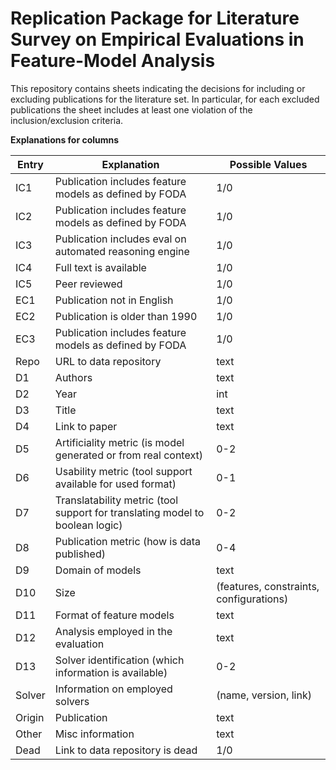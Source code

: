 # Replication Package for Literature Survey on Empirical Evaluations in Feature-Model Analysis

This repository contains sheets indicating the decisions for including or excluding publications for the literature set.
In particular, for each excluded publications the sheet includes at least one violation of the inclusion/exclusion criteria.

**Explanations for columns**

| Entry | Explanation | Possible Values |
|--------|--------------|----------|
| IC1 | Publication includes feature models as defined by FODA | 1/0 |
| IC2 | Publication includes feature models as defined by FODA | 1/0 |
| IC3 | Publication includes eval on automated reasoning engine | 1/0 |
| IC4 | Full text is available | 1/0 |
| IC5 | Peer reviewed | 1/0 |
| EC1 | Publication not in English | 1/0 |
| EC2 | Publication is older than 1990 | 1/0 |
| EC3 | Publication includes feature models as defined by FODA | 1/0 |
| Repo | URL to data repository | text |
| D1 | Authors | text |
| D2 | Year | int |
| D3 | Title | text |
| D4 | Link to paper | text |
| D5 | Artificiality metric (is model generated or from real context) | 0-2 |
| D6 | Usability metric (tool support available for used format) | 0-1 |
| D7 | Translatability metric (tool support for translating model to boolean logic) | 0-2 |
| D8 | Publication metric (how is data published) | 0-4 |
| D9 | Domain of models | text |
| D10 | Size | (features, constraints, configurations) |
| D11 | Format of feature models |text |
| D12 | Analysis employed in the evaluation | text |
| D13 | Solver identification (which information is available) | 0-2 |
| Solver | Information on employed solvers | (name, version, link) |
| Origin | Publication | text |
| Other | Misc information | text |
| Dead | Link to data repository is dead | 1/0
